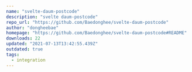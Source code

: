 ```yaml
---
name: "svelte-daum-postcode"
description: "svelte daum-postcode"
repo_url: "https://github.com/Baedonghee/svelte-daum-postcode"
author: "dongheebae"
homepage: "https://github.com/Baedonghee/svelte-daum-postcode#README"
downloads: 22
updated: "2021-07-13T13:42:55.439Z"
outdated: true
tags: 
  - integration
---
```

